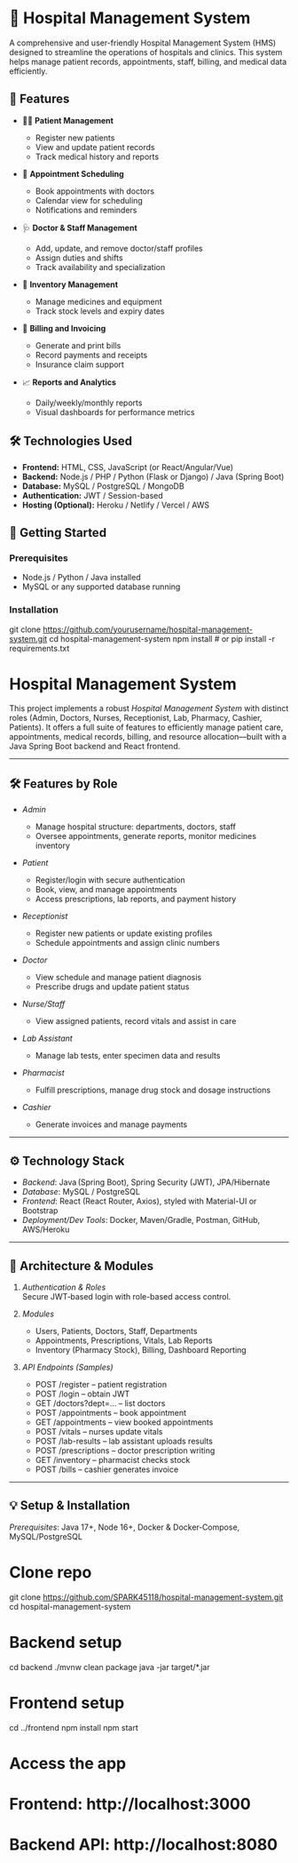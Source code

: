# 🏥 Hospital Management System

A comprehensive and user-friendly Hospital Management System (HMS) designed to streamline the operations of hospitals and clinics. This system helps manage patient records, appointments, staff, billing, and medical data efficiently.

## 📌 Features

- 👨‍⚕️ **Patient Management**  
  - Register new patients  
  - View and update patient records  
  - Track medical history and reports

- 📅 **Appointment Scheduling**  
  - Book appointments with doctors  
  - Calendar view for scheduling  
  - Notifications and reminders

- 🩺 **Doctor & Staff Management**  
  - Add, update, and remove doctor/staff profiles  
  - Assign duties and shifts  
  - Track availability and specialization

- 💊 **Inventory Management**  
  - Manage medicines and equipment  
  - Track stock levels and expiry dates

- 🧾 **Billing and Invoicing**  
  - Generate and print bills  
  - Record payments and receipts  
  - Insurance claim support

- 📈 **Reports and Analytics**  
  - Daily/weekly/monthly reports  
  - Visual dashboards for performance metrics

## 🛠️ Technologies Used

- **Frontend:** HTML, CSS, JavaScript (or React/Angular/Vue)  
- **Backend:** Node.js / PHP / Python (Flask or Django) / Java (Spring Boot)  
- **Database:** MySQL / PostgreSQL / MongoDB  
- **Authentication:** JWT / Session-based  
- **Hosting (Optional):** Heroku / Netlify / Vercel / AWS

## 🏁 Getting Started

### Prerequisites

- Node.js / Python / Java installed
- MySQL or any supported database running

### Installation

git clone https://github.com/yourusername/hospital-management-system.git
cd hospital-management-system
npm install  # or pip install -r requirements.txt


# Hospital Management System

This project implements a robust *Hospital Management System* with distinct roles (Admin, Doctors, Nurses, Receptionist, Lab, Pharmacy, Cashier, Patients). It offers a full suite of features to efficiently manage patient care, appointments, medical records, billing, and resource allocation—built with a Java Spring Boot backend and React frontend.  

---

## 🛠 Features by Role

- *Admin*  
  - Manage hospital structure: departments, doctors, staff  
  - Oversee appointments, generate reports, monitor medicines inventory  

- *Patient*  
  - Register/login with secure authentication  
  - Book, view, and manage appointments  
  - Access prescriptions, lab reports, and payment history  

- *Receptionist*  
  - Register new patients or update existing profiles  
  - Schedule appointments and assign clinic numbers  

- *Doctor*  
  - View schedule and manage patient diagnosis  
  - Prescribe drugs and update patient status  

- *Nurse/Staff*  
  - View assigned patients, record vitals and assist in care  

- *Lab Assistant*  
  - Manage lab tests, enter specimen data and results  

- *Pharmacist*  
  - Fulfill prescriptions, manage drug stock and dosage instructions  

- *Cashier*  
  - Generate invoices and manage payments  

---

## ⚙ Technology Stack

- *Backend*: Java (Spring Boot), Spring Security (JWT), JPA/Hibernate  
- *Database*: MySQL / PostgreSQL  
- *Frontend*: React (React Router, Axios), styled with Material-UI or Bootstrap  
- *Deployment/Dev Tools*: Docker, Maven/Gradle, Postman, GitHub, AWS/Heroku  

---

## 🎯 Architecture & Modules

1. *Authentication & Roles*  
   Secure JWT‑based login with role-based access control.

2. *Modules*  
   - Users, Patients, Doctors, Staff, Departments  
   - Appointments, Prescriptions, Vitals, Lab Reports  
   - Inventory (Pharmacy Stock), Billing, Dashboard Reporting  

3. *API Endpoints (Samples)*  
   - POST /register – patient registration  
   - POST /login – obtain JWT  
   - GET /doctors?dept=... – list doctors  
   - POST /appointments – book appointment  
   - GET /appointments – view booked appointments  
   - POST /vitals – nurses update vitals  
   - POST /lab-results – lab assistant uploads results  
   - POST /prescriptions – doctor prescription writing  
   - GET /inventory – pharmacist checks stock  
   - POST /bills – cashier generates invoice  

---

## 💡 Setup & Installation

*Prerequisites*: Java 17+, Node 16+, Docker & Docker‑Compose, MySQL/PostgreSQL


# Clone repo
git clone https://github.com/SPARK45118/hospital-management-system.git
cd hospital-management-system

# Backend setup
cd backend
./mvnw clean package
java -jar target/*.jar

# Frontend setup
cd ../frontend
npm install
npm start

# Access the app
# Frontend: http://localhost:3000
# Backend API: http://localhost:8080
```bash
